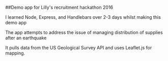 ##Demo app for Lilly's recruitment hackathon 2016

I learned Node, Express, and Handlebars over 2-3 days whilst making this demo app

The app attempts to address the issue of managing distribution of supplies after an earthquake

It pulls data from the US Geological Survey API and uses Leaflet.js for mapping.
